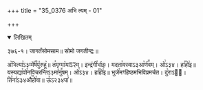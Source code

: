 +++
title = "35_0376 अभि त्यम् - 01"

+++
<details open><summary>लिखितम्</summary>

३७६-१। जागतँसोमसाम॥ सोमो जगतीन्द्रः॥

अ꣥भित्या꣢ऽ३म्मे꣤꣯षं꣥पु꣤रुहू꣥॥ त꣢मृग्मा꣡याऽ᳒२᳒म्। इन्द्रंगी꣯र्भाइः। मदता꣯वस्वाऽ३आ꣡र्ण꣪वम्। ओ꣢ऽ३४। हा꣣꣯हो꣢इ॥ यस्यद्या꣯वो꣯नविचरन्तिऽ३मा꣡नु꣪षम्। ओ꣢ऽ३४। हा꣣꣯हो꣢इ॥ भुजे꣯मꣳहिष्ठमभिविप्रमर्चत। दु꣡राऽ२᳐। ति꣣ना꣢ऽ३४औ꣥꣯हो꣯वा॥ ऊ꣣ऽ२३४पा꣥॥
</details>